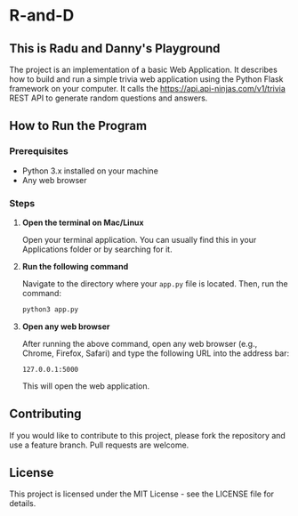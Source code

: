 # R-and-D

## This is Radu and Danny's Playground

The project is an implementation of a basic Web Application. It describes how to build and run a simple trivia web application using the Python Flask framework on your computer. It calls the https://api.api-ninjas.com/v1/trivia REST API to generate random questions and answers. 


## How to Run the Program

### Prerequisites

- Python 3.x installed on your machine
- Any web browser

### Steps

1. **Open the terminal on Mac/Linux**

    Open your terminal application. You can usually find this in your Applications folder or by searching for it.

2. **Run the following command**

    Navigate to the directory where your `app.py` file is located. Then, run the command:

    ```bash
    python3 app.py
    ```

3. **Open any web browser**

    After running the above command, open any web browser (e.g., Chrome, Firefox, Safari) and type the following URL into the address bar:

    ```
    127.0.0.1:5000
    ```

    This will open the web application.

## Contributing

If you would like to contribute to this project, please fork the repository and use a feature branch. Pull requests are welcome.

## License

This project is licensed under the MIT License - see the LICENSE file for details.
